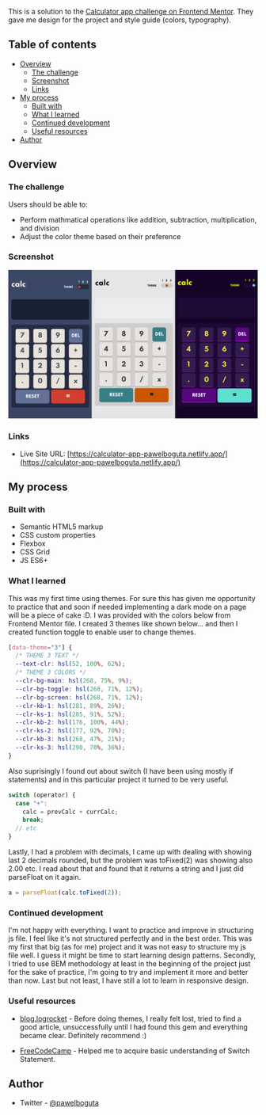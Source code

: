 This is a solution to the [Calculator app challenge on Frontend Mentor](https://www.frontendmentor.io/challenges/calculator-app-9lteq5N29).
They gave me design for the project and style guide (colors, typography).

## Table of contents

- [Overview](#overview)
  - [The challenge](#the-challenge)
  - [Screenshot](#screenshot)
  - [Links](#links)
- [My process](#my-process)
  - [Built with](#built-with)
  - [What I learned](#what-i-learned)
  - [Continued development](#continued-development)
  - [Useful resources](#useful-resources)
- [Author](#author)


## Overview

### The challenge

Users should be able to:

- Perform mathmatical operations like addition, subtraction, multiplication, and division
- Adjust the color theme based on their preference

### Screenshot

![](./screenshot.png)

### Links

- Live Site URL: [https://calculator-app-pawelboguta.netlify.app/](https://calculator-app-pawelboguta.netlify.app/)

## My process

### Built with

- Semantic HTML5 markup
- CSS custom properties
- Flexbox
- CSS Grid
- JS ES6+

### What I learned

This was my first time using themes. For sure this has given me opportunity to practice that and soon if needed implementing a dark mode on a page will be a piece of cake :D. I was provided with the colors below from Frontend Mentor file. I created 3 themes like shown below... and then I created function toggle to enable user to change themes.

```css
[data-theme="3"] {
  /* THEME 3 TEXT */
  --text-clr: hsl(52, 100%, 62%);
  /* THEME 3 COLORS */
  --clr-bg-main: hsl(268, 75%, 9%);
  --clr-bg-toggle: hsl(268, 71%, 12%);
  --clr-bg-screen: hsl(268, 71%, 12%);
  --clr-kb-1: hsl(281, 89%, 26%);
  --clr-ks-1: hsl(285, 91%, 52%);
  --clr-kb-2: hsl(176, 100%, 44%);
  --clr-ks-2: hsl(177, 92%, 70%);
  --clr-kb-3: hsl(268, 47%, 21%);
  --clr-ks-3: hsl(290, 70%, 36%);
}
```

Also suprisingly I found out about switch (I have been using mostly if statements) and in this particular project it turned to be very useful.

```js
switch (operator) {
  case "+":
    calc = prevCalc + currCalc;
    break;
  // etc
}
```

Lastly, I had a problem with decimals, I came up with dealing with showing last 2 decimals rounded, but the problem was toFixed(2) was showing also 2.00 etc. I read about that and found that it returns a string and I just did parseFloat on it again.

```js
a = parseFloat(calc.toFixed(2));
```

### Continued development

I'm not happy with everything. I want to practice and improve in structuring js file. I feel like it's not structured perfectly and in the best order. This was my first that big (as for me) project and it was not easy to structure my js file well. I guess it might be time to start learning design patterns. Secondly, I tried to use BEM methodology at least in the beginning of the project just for the sake of practice, I'm going to try and implement it more and better than now. Last but not least, I have still a lot to learn in responsive design.

### Useful resources

- [blog.logrocket](https://blog.logrocket.com/a-guide-to-theming-in-css/) - Before doing themes, I really felt lost, tried to find a good article, unsuccessfully until I had found this gem and everything became clear. Definitely recommend :)

- [FreeCodeCamp](https://www.freecodecamp.org/news/javascript-switch-case-js-switch-statement-example/) - Helped me to acquire basic understanding of Switch Statement.

## Author

- Twitter - [@pawelboguta](https://www.twitter.com/pawelboguta)
